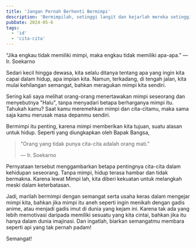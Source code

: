 ```yaml
---
title: 'Jangan Pernah Berhenti Bermimpi'
description: 'Bermimpilah, setinggi langit dan kejarlah mereka setinggi dan seaneh apapun itu'
pubDate: 2024-05-6
tags:
  - 'id'
  - 'cita-cita'
---
```


<div class="q">
	“Jika engkau tidak memiliki mimpi, maka engkau tidak memiliki apa-apa.”
	<span>—Ir. Soekarno</span>
</div>

Sedari kecil hingga dewasa, kita selalu ditanya tentang apa yang ingin kita capai dalam hidup, apa impian kita. Namun, terkadang, di tengah jalan, kita mulai kehilangan semangat, bahkan meragukan mimpi kita sendiri.

Sering kali saya melihat orang-orang menertawakan mimpi seseorang dan menyebutnya "Halu", tanpa menyadari betapa berharganya mimpi itu. Tahukah kamu? Saat kamu meremehkan mimpi dan cita-citamu, maka sama saja kamu merusak masa depanmu sendiri.

Bermimpi itu penting, karena mimpi memberikan kita tujuan, suatu alasan untuk hidup. Seperti yang diungkapkan oleh Bapak Bangsa,

> "Orang yang tidak punya cita-cita adalah orang mati."
>
> — Ir. Soekarno

Pernyataan tersebut menggambarkan betapa pentingnya cita-cita dalam kehidupan seseorang. Tanpa mimpi, hidup terasa hambar dan tidak bermakna. Karena lewat Mimpi lah, kita diberi kekuatan untuk melangkah meski dalam keterbatasan.

Jadi, marilah bermimpi dengan semangat serta usaha keras dalam mengejar mimpi kita, bahkan jika mimpi itu aneh seperti ingin menikah dengan gadis anime, atau menjadi gadis imut di dunia yang kejam ini. Karena tak ada yang lebih memotivasi daripada memiliki sesuatu yang kita cintai, bahkan jika itu hanya dalam dunia imajinasi. Dan ingatlah, biarkan semangatmu membara seperti api yang tak pernah padam!

Semangat!
